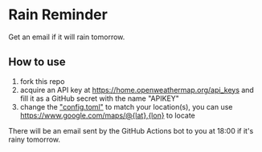 # Rain Reminder

Get an email if it will rain tomorrow.

## How to use

1. fork this repo
2. acquire an API key at https://home.openweathermap.org/api_keys and fill it as a GitHub secret with the name "APIKEY"
3. change the ["config.toml"](/config.toml) to match your location(s), you can use https://www.google.com/maps/@{lat},{lon} to locate

There will be an email sent by the GitHub Actions bot to you at 18:00 if it's rainy tomorrow.

